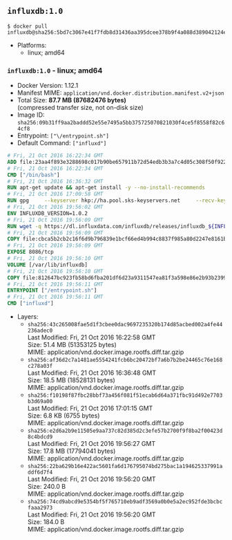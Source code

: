 ## `influxdb:1.0`

```console
$ docker pull influxdb@sha256:5bd7c3067e41f7fdb8d31436aa395dcee378b9f4a088d389042124ee7ac4b404
```

-	Platforms:
	-	linux; amd64

### `influxdb:1.0` - linux; amd64

-	Docker Version: 1.12.1
-	Manifest MIME: `application/vnd.docker.distribution.manifest.v2+json`
-	Total Size: **87.7 MB (87682476 bytes)**  
	(compressed transfer size, not on-disk size)
-	Image ID: `sha256:09b31ff9aa2baddd52e55e7495a5bb375725070821030f4ce5f8558f82c64cf8`
-	Entrypoint: `["\/entrypoint.sh"]`
-	Default Command: `["influxd"]`

```dockerfile
# Fri, 21 Oct 2016 16:22:34 GMT
ADD file:23aa4f893e3288698c017b90be657911b72d54edb3b3a7c4d05c308f50f9228f in / 
# Fri, 21 Oct 2016 16:22:34 GMT
CMD ["/bin/bash"]
# Fri, 21 Oct 2016 16:36:32 GMT
RUN apt-get update && apt-get install -y --no-install-recommends 		ca-certificates 		curl 		wget 	&& rm -rf /var/lib/apt/lists/*
# Fri, 21 Oct 2016 17:00:58 GMT
RUN gpg     --keyserver hkp://ha.pool.sks-keyservers.net     --recv-keys 05CE15085FC09D18E99EFB22684A14CF2582E0C5
# Fri, 21 Oct 2016 19:56:02 GMT
ENV INFLUXDB_VERSION=1.0.2
# Fri, 21 Oct 2016 19:56:09 GMT
RUN wget -q https://dl.influxdata.com/influxdb/releases/influxdb_${INFLUXDB_VERSION}_amd64.deb.asc &&     wget -q https://dl.influxdata.com/influxdb/releases/influxdb_${INFLUXDB_VERSION}_amd64.deb &&     gpg --batch --verify influxdb_${INFLUXDB_VERSION}_amd64.deb.asc influxdb_${INFLUXDB_VERSION}_amd64.deb &&     dpkg -i influxdb_${INFLUXDB_VERSION}_amd64.deb &&     rm -f influxdb_${INFLUXDB_VERSION}_amd64.deb*
# Fri, 21 Oct 2016 19:56:09 GMT
COPY file:cbca5b2cb2c16f6d9b796839e1bcf66ed4b994c8837f985a80d2247e8161bcc7 in /etc/influxdb/influxdb.conf 
# Fri, 21 Oct 2016 19:56:09 GMT
EXPOSE 8086/tcp
# Fri, 21 Oct 2016 19:56:10 GMT
VOLUME [/var/lib/influxdb]
# Fri, 21 Oct 2016 19:56:10 GMT
COPY file:812647bc923fb58bd6fba201df6d23a9311547ea81f3a598e86e2b93b2399169 in /entrypoint.sh 
# Fri, 21 Oct 2016 19:56:11 GMT
ENTRYPOINT ["/entrypoint.sh"]
# Fri, 21 Oct 2016 19:56:11 GMT
CMD ["influxd"]
```

-	Layers:
	-	`sha256:43c265008fae5d1f3cbee0dac9697235320b174d85acbed002a4fe44236adec0`  
		Last Modified: Fri, 21 Oct 2016 16:22:58 GMT  
		Size: 51.4 MB (51353125 bytes)  
		MIME: application/vnd.docker.image.rootfs.diff.tar.gzip
	-	`sha256:af36d2c7a1481ae5554241fcb6bc20472bf7a6b7b2be24465c76e168c278a03f`  
		Last Modified: Fri, 21 Oct 2016 16:36:48 GMT  
		Size: 18.5 MB (18528131 bytes)  
		MIME: application/vnd.docker.image.rootfs.diff.tar.gzip
	-	`sha256:f10198f87fbc28bbf73a456f081f51ecab6d64a371fbc91d492e7703b3d69a00`  
		Last Modified: Fri, 21 Oct 2016 17:01:15 GMT  
		Size: 6.8 KB (6755 bytes)  
		MIME: application/vnd.docker.image.rootfs.diff.tar.gzip
	-	`sha256:e2d6a2b9e11505e9aa737c82d385d2c3efe57b2700f9f8ba2f00423d8c4bdcd9`  
		Last Modified: Fri, 21 Oct 2016 19:56:27 GMT  
		Size: 17.8 MB (17794041 bytes)  
		MIME: application/vnd.docker.image.rootfs.diff.tar.gzip
	-	`sha256:22ba629b16e422ac5601fa6d176795074bd275bac1a194625337991addf6d7f4`  
		Last Modified: Fri, 21 Oct 2016 19:56:20 GMT  
		Size: 240.0 B  
		MIME: application/vnd.docker.image.rootfs.diff.tar.gzip
	-	`sha256:74cd9abcd9e5354bf5f765710eb9adf3569a0b0e5a2ec952fde3bcbcfaaa2973`  
		Last Modified: Fri, 21 Oct 2016 19:56:20 GMT  
		Size: 184.0 B  
		MIME: application/vnd.docker.image.rootfs.diff.tar.gzip
